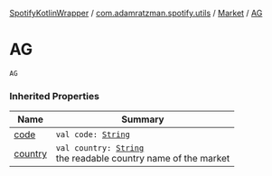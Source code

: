 [SpotifyKotlinWrapper](../../index.md) / [com.adamratzman.spotify.utils](../index.md) / [Market](index.md) / [AG](./-a-g.md)

# AG

`AG`

### Inherited Properties

| Name | Summary |
|---|---|
| [code](code.md) | `val code: `[`String`](https://kotlinlang.org/api/latest/jvm/stdlib/kotlin/-string/index.html) |
| [country](country.md) | `val country: `[`String`](https://kotlinlang.org/api/latest/jvm/stdlib/kotlin/-string/index.html)<br>the readable country name of the market |
